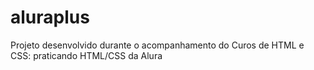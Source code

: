 # aluraplus

Projeto desenvolvido durante o acompanhamento do Curos de HTML e CSS: praticando HTML/CSS da Alura
